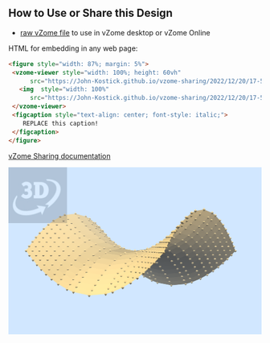 
## How to Use or Share this Design

 - [raw vZome file](<https://raw.githubusercontent.com/John-Kostick/vzome-sharing/main/2022/12/20/17-57-02-60-gon-field-hypar/60-gon-field-hypar.vZome>) to use in vZome desktop or vZome Online
 
 HTML for embedding in any web page:
 ```html
<figure style="width: 87%; margin: 5%">
  <vzome-viewer style="width: 100%; height: 60vh"
       src="https://John-Kostick.github.io/vzome-sharing/2022/12/20/17-57-02-60-gon-field-hypar/60-gon-field-hypar.vZome" >
    <img  style="width: 100%"
       src="https://John-Kostick.github.io/vzome-sharing/2022/12/20/17-57-02-60-gon-field-hypar/60-gon-field-hypar.png" >
  </vzome-viewer>
  <figcaption style="text-align: center; font-style: italic;">
     REPLACE this caption!
  </figcaption>
</figure>
 ```

[vZome Sharing documentation](https://vzome.github.io/vzome/sharing.html#how-it-works)

![Image](<60-gon-field-hypar.png>)

